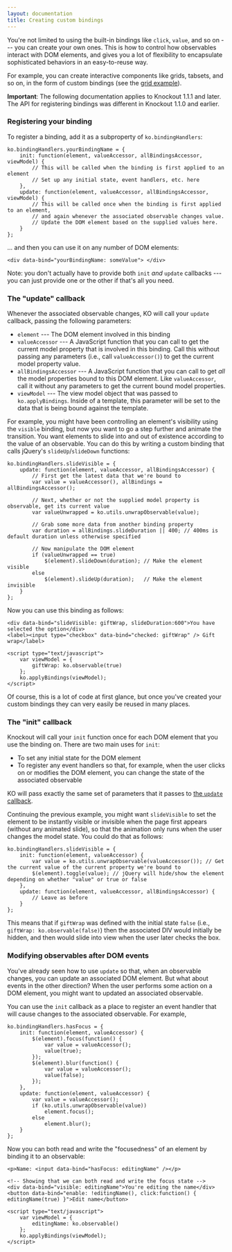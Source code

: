 ```yaml
---
layout: documentation
title: Creating custom bindings
---
```


You're not limited to using the built-in bindings like `click`, `value`, and so on --- you can create your own ones. This is how to control how observables interact with DOM elements, and gives you a lot of flexibility to encapsulate sophisticated behaviors in an easy-to-reuse way.

For example, you can create interactive components like grids, tabsets, and so on, in the form of custom bindings (see the [grid example](../examples/grid.html)).

**Important**: The following documentation applies to Knockout 1.1.1 and later. The API for registering bindings was different in Knockout 1.1.0 and earlier.

### Registering your binding

To register a binding, add it as a subproperty of `ko.bindingHandlers`:

    ko.bindingHandlers.yourBindingName = {
        init: function(element, valueAccessor, allBindingsAccessor, viewModel) {
            // This will be called when the binding is first applied to an element
            // Set up any initial state, event handlers, etc. here
        },
        update: function(element, valueAccessor, allBindingsAccessor, viewModel) {
            // This will be called once when the binding is first applied to an element,
            // and again whenever the associated observable changes value.
            // Update the DOM element based on the supplied values here.
        }
    };
   
... and then you can use it on any number of DOM elements:

    <div data-bind="yourBindingName: someValue"> </div>

Note: you don't actually have to provide both `init` *and* `update` callbacks --- you can just provide one or the other if that's all you need.

### The "update" callback

Whenever the associated observable changes, KO will call your `update` callback, passing the following parameters:

 * `element` --- The DOM element involved in this binding
 * `valueAccessor` --- A JavaScript function that you can call to get the current model property that is involved in this binding. Call this without passing any parameters (i.e., call `valueAccessor()`) to get the current model property value.
 * `allBindingsAccessor` --- A JavaScript function that you can call to get *all* the model properties bound to this DOM element. Like `valueAccessor`, call it without any parameters to get the current bound model properties. 
 * `viewModel` --- The view model object that was passed to `ko.applyBindings`. Inside of a template, this parameter will be set to the data that is being bound against the template.
 
For example, you might have been controlling an element's visibility using the `visible` binding, but now you want to go a step further and animate the transition. You want elements to slide into and out of existence according to the value of an observable. You can do this by writing a custom binding that calls jQuery's `slideUp`/`slideDown` functions:

    ko.bindingHandlers.slideVisible = {
        update: function(element, valueAccessor, allBindingsAccessor) {
            // First get the latest data that we're bound to
            var value = valueAccessor(), allBindings = allBindingsAccessor();
            
            // Next, whether or not the supplied model property is observable, get its current value
            var valueUnwrapped = ko.utils.unwrapObservable(value); 
            
            // Grab some more data from another binding property
            var duration = allBindings.slideDuration || 400; // 400ms is default duration unless otherwise specified
            
            // Now manipulate the DOM element
            if (valueUnwrapped == true) 
                $(element).slideDown(duration); // Make the element visible
            else 
                $(element).slideUp(duration);   // Make the element invisible
        }
    };

Now you can use this binding as follows:
   
    <div data-bind="slideVisible: giftWrap, slideDuration:600">You have selected the option</div>
    <label><input type="checkbox" data-bind="checked: giftWrap" /> Gift wrap</label>
    
    <script type="text/javascript">
        var viewModel = {
            giftWrap: ko.observable(true)
        };
        ko.applyBindings(viewModel);
    </script>

Of course, this is a lot of code at first glance, but once you've created your custom bindings they can very easily be reused in many places.

### The "init" callback

Knockout will call your `init` function once for each DOM element that you use the binding on. There are two main uses for `init`:

 * To set any initial state for the DOM element
 * To register any event handlers so that, for example, when the user clicks on or modifies the DOM element, you can change the state of the associated observable

KO will pass exactly the same set of parameters that it passes to [the `update` callback](#the_update_callback).

Continuing the previous example, you might want `slideVisible` to set the element to be instantly visible or invisible when the page first appears (without any animated slide), so that the animation only runs when the user changes the model state. You could do that as follows:

    ko.bindingHandlers.slideVisible = {
        init: function(element, valueAccessor) {
            var value = ko.utils.unwrapObservable(valueAccessor()); // Get the current value of the current property we're bound to
            $(element).toggle(value); // jQuery will hide/show the element depending on whether "value" or true or false
        },
        update: function(element, valueAccessor, allBindingsAccessor) {
            // Leave as before
        }
    };

This means that if `giftWrap` was defined with the initial state `false` (i.e., `giftWrap: ko.observable(false)`) then the associated DIV would initially be hidden, and then would slide into view when the user later checks the box.

### Modifying observables after DOM events

You've already seen how to use `update` so that, when an observable changes, you can update an associated DOM element. But what about events in the other direction? When the user performs some action on a DOM element, you might want to updated an associated observable.

You can use the `init` callback as a place to register an event handler that will cause changes to the associated observable. For example,

    ko.bindingHandlers.hasFocus = {
        init: function(element, valueAccessor) {
            $(element).focus(function() {
                var value = valueAccessor();
                value(true);
            });
            $(element).blur(function() {
                var value = valueAccessor();
                value(false);
            });           
        },
        update: function(element, valueAccessor) {
            var value = valueAccessor();
            if (ko.utils.unwrapObservable(value))
                element.focus();
            else
                element.blur();
        }
    };

Now you can both read and write the "focusedness" of an element by binding it to an observable:

    <p>Name: <input data-bind="hasFocus: editingName" /></p>
    
    <!-- Showing that we can both read and write the focus state -->
    <div data-bind="visible: editingName">You're editing the name</div>
    <button data-bind="enable: !editingName(), click:function() { editingName(true) }">Edit name</button>
    
    <script type="text/javascript">
        var viewModel = {
            editingName: ko.observable()
        };
        ko.applyBindings(viewModel);
    </script>
